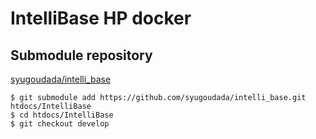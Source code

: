 # IntelliBase HP docker

## Submodule repository

[syugoudada/intelli_base](https://github.com/syugoudada/intelli_base.git)

```Shell
$ git submodule add https://github.com/syugoudada/intelli_base.git htdocs/IntelliBase
$ cd htdocs/IntelliBase
$ git checkout develop
```
